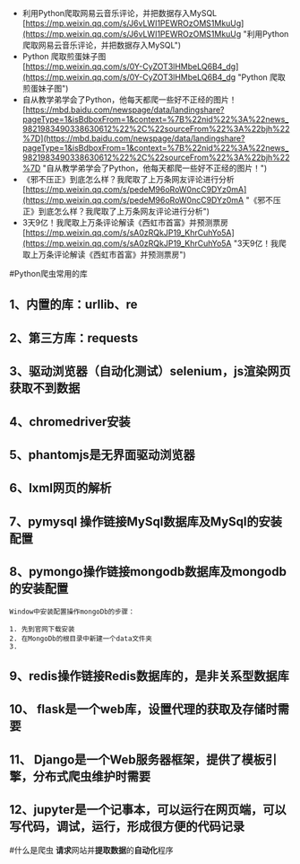 - 利用Python爬取网易云音乐评论，并把数据存入MySQL<br>[https://mp.weixin.qq.com/s/J6vLWI1PEWROzOMS1MkuUg](https://mp.weixin.qq.com/s/J6vLWI1PEWROzOMS1MkuUg "利用Python爬取网易云音乐评论，并把数据存入MySQL")
- Python 爬取煎蛋妹子图<br>[https://mp.weixin.qq.com/s/0Y-CyZOT3lHMbeLQ6B4_dg](https://mp.weixin.qq.com/s/0Y-CyZOT3lHMbeLQ6B4_dg "Python 爬取煎蛋妹子图")
- 自从教学弟学会了Python，他每天都爬一些好不正经的图片！<br>[https://mbd.baidu.com/newspage/data/landingshare?pageType=1&isBdboxFrom=1&context=%7B%22nid%22%3A%22news_9821983490338630612%22%2C%22sourceFrom%22%3A%22bjh%22%7D](https://mbd.baidu.com/newspage/data/landingshare?pageType=1&isBdboxFrom=1&context=%7B%22nid%22%3A%22news_9821983490338630612%22%2C%22sourceFrom%22%3A%22bjh%22%7D "自从教学弟学会了Python，他每天都爬一些好不正经的图片！")
- 《邪不压正》到底怎么样？我爬取了上万条网友评论进行分析<br>[https://mp.weixin.qq.com/s/pedeM96oRoW0ncC9DYz0mA](https://mp.weixin.qq.com/s/pedeM96oRoW0ncC9DYz0mA "《邪不压正》到底怎么样？我爬取了上万条网友评论进行分析")
- 3天9亿！我爬取上万条评论解读《西虹市首富》并预测票房<br>[https://mp.weixin.qq.com/s/sA0zRQkJP19_KhrCuhYo5A](https://mp.weixin.qq.com/s/sA0zRQkJP19_KhrCuhYo5A "3天9亿！我爬取上万条评论解读《西虹市首富》并预测票房")

#Python爬虫常用的库
## 1、内置的库：urllib、re
## 2、第三方库：requests
## 3、驱动浏览器（自动化测试）selenium，js渲染网页获取不到数据
## 4、chromedriver安装
## 5、phantomjs是无界面驱动浏览器
## 6、lxml网页的解析
## 7、pymysql 操作链接MySql数据库及MySql的安装配置
## 8、pymongo操作链接mongodb数据库及mongodb的安装配置

    Window中安装配置操作mongoDb的步骤：
	
    1. 先到官网下载安装
    2. 在MongoDb的根目录中新建一个data文件夹
    3. 


## 9、redis操作链接Redis数据库的，是非关系型数据库
## 10、 flask是一个web库，设置代理的获取及存储时需要
## 11、 Django是一个Web服务器框架，提供了模板引擎，分布式爬虫维护时需要
## 12、jupyter是一个记事本，可以运行在网页端，可以写代码，调试，运行，形成很方便的代码记录

#什么是爬虫
**请求**网站并**提取数据**的**自动化**程序
